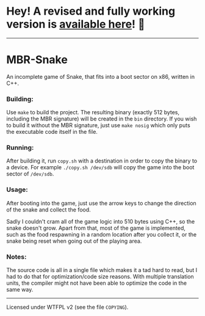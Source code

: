 # Hey! A revised and fully working version is [available here](https://github.com/adam10603/mbr_snake)! 🤠


___________________

# MBR-Snake

An incomplete game of Snake, that fits into a boot sector on x86, written in C++.

### Building:

Use `make` to build the project. The resulting binary (exactly 512 bytes, including the MBR signature) will be created in the `bin` directory.
If you wish to build it without the MBR signature, just use `make nosig` which only puts the executable code itself in the file.

### Running:

After building it, run `copy.sh` with a destination in order to copy the binary to a device. For example `./copy.sh /dev/sdb` will copy the game into the boot sector of `/dev/sdb`.

### Usage:

After booting into the game, just use the arrow keys to change the direction of the snake and collect the food.

Sadly I couldn't cram all of the game logic into 510 bytes using C++, so the snake doesn't grow. Apart from that, most of the game is implemented, such as the food respawning in a random location after you collect it, or the snake being reset when going out of the playing area.

### Notes:

The source code is all in a single file which makes it a tad hard to read, but I had to do that for optimization/code size reasons. With multiple translation units, the compiler might not have been able to optimize the code in the same way.

_____________________
Licensed under WTFPL v2 (see the file `COPYING`).
